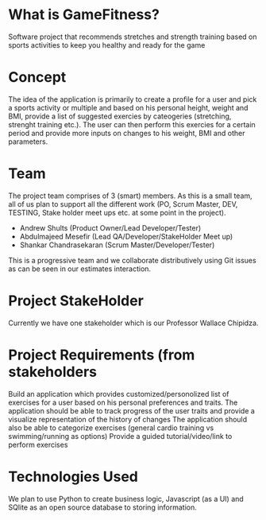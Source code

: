 # What is GameFitness?
  Software project that recommends stretches and strength training based on sports activities to keep you healthy and ready for the game

# Concept
  The idea of the application is primarily to create a profile for a user and pick a sports activity or multiple and based on his personal height, weight and BMI, provide a list of suggested exercies by cateogeries (stretching, strenght training etc.). The user can then perform this exercies for a certain period and provide more inputs on changes to his weight, BMI and other parameters.
 
# Team

The project team comprises of 3 (smart) members. As this is a small team, all of us plan to support all the different work (PO, Scrum Master, DEV, TESTING, Stake holder meet ups etc. at some point in the project).

- Andrew Shults (Product Owner/Lead Developer/Tester)
- Abdulmajeed Mesefir (Lead QA/Developer/StakeHolder Meet up)
- Shankar Chandrasekaran (Scrum Master/Developer/Tester)

This is a progressive team and we collaborate distributively using Git issues as can be seen in our estimates interaction.

# Project StakeHolder

Currently we have one stakeholder which is our Professor Wallace Chipidza.
 
# Project Requirements (from stakeholders

Build an application which provides customized/personolized list of exercises for a user based on his personal preferences and traits.
The application should be able to track progress of the user traits and provide a visualize representation of the history of changes
The application should also be able to categorize exercises (general cardio training vs swimming/running as options)
Provide a guided tutorial/video/link to perform exercises 
 
# Technologies Used

We plan to use Python to create business logic, Javascript (as a UI) and SQlite as an open source database to storing information. 
 

